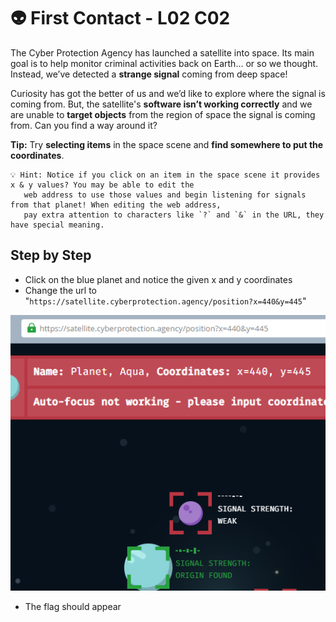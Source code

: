 # 👽 First Contact - L02 C02

The Cyber Protection Agency has launched a satellite into space. Its main goal is to help monitor criminal activities back on Earth... or so we thought. Instead, we’ve detected a **strange signal** coming from deep space!

Curiosity has got the better of us and we’d like to explore where the signal is coming from. But, the satellite's **software isn’t working correctly** and we are unable to **target objects** from the region of space the signal is coming from. Can you find a way around it?

**Tip:** Try **selecting items** in the space scene and **find somewhere to put the coordinates**.

```
💡 Hint: Notice if you click on an item in the space scene it provides x & y values? You may be able to edit the
   web address to use those values and begin listening for signals from that planet! When editing the web address,
   pay extra attention to characters like `?` and `&` in the URL, they have special meaning.
```

## Step by Step

- Click on the blue planet and notice the given x and y coordinates
- Change the url to "`https://satellite.cyberprotection.agency/position?x=440&y=445`"

![picture of correct url](/assets/firstcontact1.png)

- The flag should appear
